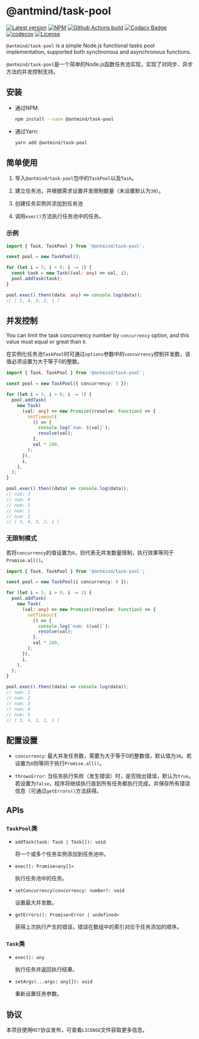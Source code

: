 # @antmind/task-pool

[![Latest version](https://img.shields.io/github/v/release/ghosind/node-task-pool?include_prereleases)](https://github.com/ghosind/node-task-pool)
[![NPM](https://img.shields.io/npm/v/@antmind/task-pool)](https://www.npmjs.com/package/@antmind/task-pool)
[![Github Actions build](https://img.shields.io/github/workflow/status/ghosind/node-task-pool/Node.js%20CI)](https://github.com/ghosind/node-task-pool)
[![Codacy Badge](https://app.codacy.com/project/badge/Grade/b00f10bfb94641eea45837c973c2f86b)](https://www.codacy.com/gh/ghosind/node-task-pool/dashboard?utm_source=github.com&amp;utm_medium=referral&amp;utm_content=ghosind/node-task-pool&amp;utm_campaign=Badge_Grade)
[![codecov](https://codecov.io/gh/ghosind/node-task-pool/branch/main/graph/badge.svg?token=UZ7SOSC9RH)](https://codecov.io/gh/ghosind/node-task-pool)
[![License](https://img.shields.io/github/license/ghosind/node-task-pool)](https://github.com/ghosind/node-task-pool)

`@antmind/task-pool` is a simple Node.js functional tasks pool implementation, supported both synchronous and asynchronous functions.

`@antmind/task-pool`是一个简单的Node.js函数任务池实现，实现了对同步、异步方法的并发控制支持。

## 安装

- 通过NPM:

  ```sh
  npm install --save @antmind/task-pool
  ```

- 通过Yarn:

  ```sh
  yarn add @antmind/task-pool
  ```

## 简单使用

1. 导入`@antmind/task-pool`包中的`TaskPool`以及`Task`。

2. 建立任务池，并根据需求设置并发限制数量（未设置默认为`30`）。

3. 创建任务实例并添加到任务池

4. 调用`exec()`方法执行任务池中的任务。

### 示例

```ts
import { Task, TaskPool } from '@antmind/task-pool';

const pool = new TaskPool();

for (let i = 5; i > 0; i -= 1) {
  const task = new Task((val: any) => val, i);
  pool.addTask(task);
}

pool.exec().then((data: any) => console.log(data));
// [ 5, 4, 3, 2, 1 ]
```

## 并发控制

You can limit the task concurrency number by `concurrency` option, and this value must equal or great than `0`.

在实例化任务池`TaskPool`时可通过`options`参数中的`concurrency`控制并发数，该值必须设置为大于等于0的整数。

```ts
import { Task, TaskPool } from '@antmind/task-pool';

const pool = new TaskPool({ concurrency: 3 });

for (let i = 5; i > 0; i -= 1) {
  pool.addTask(
    new Task(
      (val: any) => new Promise((resolve: Function) => {
        setTimeout(
          () => {
            console.log(`num: ${val}`);
            resolve(val);
          },
          val * 100,
        );
      }),
      i,
    ),
  );
}

pool.exec().then((data) => console.log(data));
// num: 3
// num: 4
// num: 5
// num: 1
// num: 2
// [ 5, 4, 3, 2, 1 ]
```

### 无限制模式

若将`concurrency`的值设置为`0`，则代表无并发数量限制，执行效果等同于`Promise.all()`。

```ts
import { Task, TaskPool } from '@antmind/task-pool';

const pool = new TaskPool({ concurrency: 0 });

for (let i = 5; i > 0; i -= 1) {
  pool.addTask(
    new Task(
      (val: any) => new Promise((resolve: Function) => {
        setTimeout(
          () => {
            console.log(`num: ${val}`);
            resolve(val);
          },
          val * 100,
        );
      }),
      i,
    ),
  );
}

pool.exec().then((data) => console.log(data));
// num: 1
// num: 2
// num: 3
// num: 4
// num: 5
// [ 5, 4, 3, 2, 1 ]
```

## 配置设置

- `concurrency`: 最大并发任务数，需要为大于等于0的整数值，默认值为`30`。若设置为`0`则等同于执行`Promise.all()`。

- `throwsError`: 当任务执行失败（发生错误）时，是否抛出错误，默认为`true`。若设置为`false`，程序将继续执行直到所有任务都执行完成，并保存所有错误信息（可通过`getErrors()`方法获得。

## APIs

### `TaskPool`类

- `addTask(task: Task | Task[]): void`

  将一个或多个任务实例添加到任务池中。

- `exec(): Promise<any[]>`

  执行任务池中的任务。

- `setConcurrency(concurrency: number): void`

  设置最大并发数。

- `getErrors(): Promise<Error | undefined>`

  获得上次执行产生的错误，错误在数组中的索引对应于任务添加的顺序。

### `Task`类

- `exec(): any`

  执行任务并返回执行结果。

- `setArgs(...args: any[]): void`

  重新设置任务参数。

## 协议

本项目使用`MIT`协议发布，可查看`LICENSE`文件获取更多信息。
